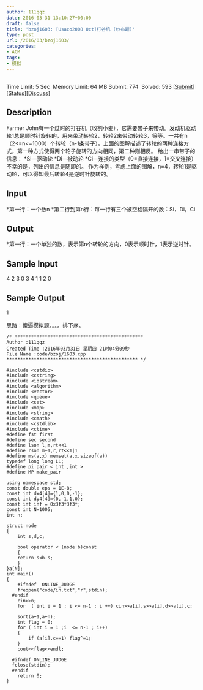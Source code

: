 ```yaml
---
author: 111qqz
date: 2016-03-31 13:10:27+00:00
draft: false
title: 'bzoj1603: [Usaco2008 Oct]打谷机 (纱布题)'
type: post
url: /2016/03/bzoj1603/
categories:
- ACM
tags:
- 模拟
---
```


## 


Time Limit: 5 Sec  Memory Limit: 64 MB
Submit: 774  Solved: 593
[[Submit](http://www.lydsy.com/JudgeOnline/submitpage.php?id=1603)][[Status](http://www.lydsy.com/JudgeOnline/problemstatus.php?id=1603)][[Discuss](http://www.lydsy.com/JudgeOnline/bbs.php?id=1603)]


## Description






Farmer John有一个过时的打谷机（收割小麦），它需要带子来带动。发动机驱动轮1总是顺时针旋转的，用来带动转轮2，转轮2来带动转轮3，等等。一共有n（2<=n<=1000）个转轮（n-1条带子）。上面的图解描述了转轮的两种连接方式，第一种方式使得两个轮子旋转的方向相同，第二种则相反。 给出一串带子的信息： *Si—驱动轮 *Di—被动轮 *Ci—连接的类型（0=直接连接，1=交叉连接） 不幸的是，列出的信息是随即的。 作为样例，考虑上面的图解，n=4，转轮1是驱动轮，可以得知最后转轮4是逆时针旋转的。






## Input






*第一行：一个数n *第二行到第n行：每一行有三个被空格隔开的数：Si，Di，Ci






## Output






*第一行：一个单独的数，表示第n个转轮的方向，0表示顺时针，1表示逆时针。






## Sample Input




4
2 3 0
3 4 1
1 2 0






## Sample Output




1











思路：傻逼模拟题。。。。排下序。
















 

    
    /* ***********************************************
    Author :111qqz
    Created Time :2016年03月31日 星期四 21时04分09秒
    File Name :code/bzoj/1603.cpp
    ************************************************ */
    
    #include <cstdio>
    #include <cstring>
    #include <iostream>
    #include <algorithm>
    #include <vector>
    #include <queue>
    #include <set>
    #include <map>
    #include <string>
    #include <cmath>
    #include <cstdlib>
    #include <ctime>
    #define fst first
    #define sec second
    #define lson l,m,rt<<1
    #define rson m+1,r,rt<<1|1
    #define ms(a,x) memset(a,x,sizeof(a))
    typedef long long LL;
    #define pi pair < int ,int >
    #define MP make_pair
    
    using namespace std;
    const double eps = 1E-8;
    const int dx4[4]={1,0,0,-1};
    const int dy4[4]={0,-1,1,0};
    const int inf = 0x3f3f3f3f;
    const int N=1005;
    int n;
    
    struct node
    {
        int s,d,c;
        
        bool operator < (node b)const
        {
    	return s<b.s;
        }
    }a[N];
    int main()
    {
    	#ifndef  ONLINE_JUDGE 
    	freopen("code/in.txt","r",stdin);
      #endif
    	cin>>n;
    	for  ( int i = 1 ; i <= n-1 ; i ++) cin>>a[i].s>>a[i].d>>a[i].c;
    
    	sort(a+1,a+n);
    	int flag = 0;
    	for ( int i = 1 ;i  <= n-1 ; i++)
    	{
    	    if (a[i].c==1) flag^=1;
    	}
    	cout<<flag<<endl;
    
      #ifndef ONLINE_JUDGE  
      fclose(stdin);
      #endif
        return 0;
    }
    



